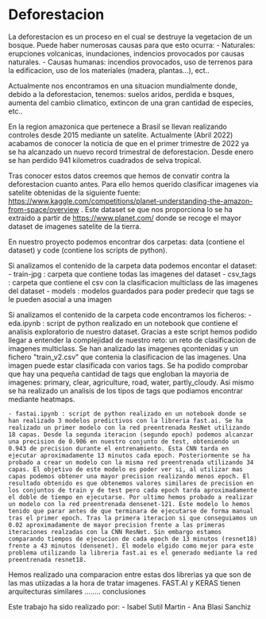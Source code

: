 # Deforestacion

La deforestacion es un proceso en el cual se destruye la vegetacion de un bosque. Puede haber numerosas causas para que esto ocurra:
    - Naturales: erupciones volcanicas, inundaciones, indencios provocados por causas naturales.
    - Causas humanas: incendios provocados, uso de terrenos para la edificacion, uso de los materiales (madera, plantas...), ect..

Actualmente nos encontramos en una situacion mundialmente donde, debido a la deforestacion, tenemos: suelos aridos, perdida e bsques, aumenta del cambio climatico, extincon de una gran cantidad de especies, etc..

En la region amazonica que pertenece a Brasil se llevan realizando controles desde 2015 mediante un satelite. Actualmente (Abril 2022) acabamos de conocer la noticia de que en el primer trimestre de 2022 ya se ha alcanzado un nuevo record trimestral de deforestacion. Desde enero se han perdido 941 kilometros cuadrados de selva tropical. 

Tras conocer estos datos creemos que hemos de convatir contra la deforestacion cuanto antes. Para ello hemos querido clasificar imagenes via satelite obtenidas de la siguiente fuente: https://www.kaggle.com/competitions/planet-understanding-the-amazon-from-space/overview . Este dataset se que nos proporciona lo se ha extraido a partir de  https://www.planet.com/ donde se recoge el mayor dataset de imagenes satelite de la tierra.

En nuestro proyecto podemos encontrar dos carpetas: data (contiene el dataset) y code (contiene los scripts de python).

Si analizamos el contenido de la carpeta data podemos encontar el dataset:
    - train-jpg : carpeta que contiene todas las imagenes del dataset
    - csv_tags : carpeta que contiene el csv con la clasificacion multiclass de las imagenes del dataset
    - models : modelos guardados para poder predecir que tags se le pueden asocial a una imagen

Si analizamos el contenido de la carpeta code encontramos los ficheros:
    - eda.ipynb : script de python realizado en un notebook que contiene el analisis exploratorio de nuestro dataset. Gracias a este script hemos podido llegar a entender la complejidad de nuestro reto: un reto de clasificacion de imagenes multiclass. Se han analizado las imagenes qcontenidas y un fichero "train_v2.csv" que contenia la clasificacion de las imagenes. Una imagen puede estar clasificada con varios tags. Se ha podido comprobar que hay una pequeña cantidad de tags que engloban la mayoria de imagenes: primary, clear, agriculture, road, water, partly_cloudy. Asi mismo se ha realizado un analisis de los tipos de tags que podiamos encontrar mediante heatmaps.

    - fastai.ipynb : script de python realizado en un notebook donde se han realizado 3 modelos predictivos con la libreria fast.ai. Se ha realizado un primer modelo con la red preentrenada ResNet utilizando 18 capas. Desde la segunda iteracion (segundo epoch) podemos alcanzar una precision de 0.906 en nuestro conjunto de test, obteniendo un 0.943 de precision durante el entrenamiento. Esta CNN tarda en ejecutar aproximadamente 13 minutos cada epoch. Posteriormente se ha probado a crear un modelo con la misma red preentrenada utilizando 34 capas. El objetivo de este modelo es poder ver si, al utilizar mas capas podemos obtener una mayor precision realizando menos epoch. El resultado obtenido es que obtenemos valores similares de precision en los conjuntos de train y de test pero cada epoch tarda aproximadamente el doble de tiempo en ejecutarse. Por ultimo hemos probado a realizar un modelo con la red preentrenada densenet-121. Este modelo lo hemos tenido que parar antes de que terminara de ejecutarse de forma manual tras el primer epoch. Tras la primera iteracion si que conseguiamos un 0.02 aproximadamente de mayor precision frente a las primeras iteraciones realzadas con la CNN ResNet. Sin embargo estamos comparando tiempos de ejecucion de cada epoch de 13 minutos (resnet18) frente a 43 minutos (densenet). El modelo elgido como mejor para este problema utilizando la libreria fast.ai es el generado mediante la red preentrenada resnet18.


Hemos realizado una comparacion entre estas dos librerias ya que son de las mas utiizadas a la hora de tratar imagenes. FAST.AI y KERAS tienen arquitecturas similares ........ conclusiones



Este trabajo ha sido realizado por:
    - Isabel Sutil Martin
    - Ana Blasi Sanchiz